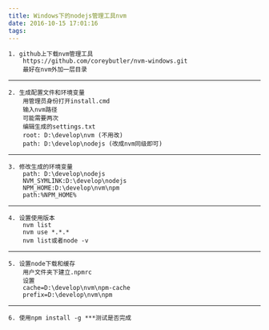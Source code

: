 ```yaml
---
title: Windows下的nodejs管理工具nvm
date: 2016-10-15 17:01:16
tags:
---
```

	1. github上下载nvm管理工具
		https://github.com/coreybutler/nvm-windows.git
		最好在nvm外加一层目录
---
	2. 生成配置文件和环境变量
		用管理员身份打开install.cmd
		输入nvm路径
		可能需要两次
		编辑生成的settings.txt
		root: D:\develop\nvm (不用改)
		path: D:\develop\nodejs (改成nvm同级即可)
---
	3. 修改生成的环境变量
		path: D:\develop\nodejs
		NVM_SYMLINK:D:\develop\nodejs
		NPM_HOME:D:\develop\nvm\npm
		path:%NPM_HOME%
---
	4. 设置使用版本
		nvm list
		nvm use *.*.*
		nvm list或者node -v
---
	5. 设置node下载和缓存
		用户文件夹下建立.npmrc
		设置
		cache=D:\develop\nvm\npm-cache
		prefix=D:\develop\nvm\npm
---
	6. 使用npm install -g ***测试是否完成